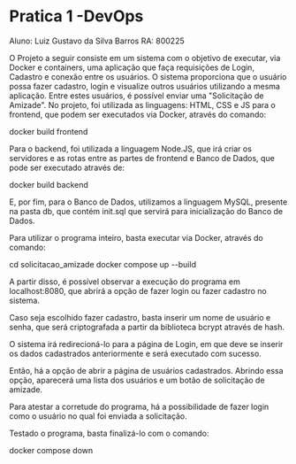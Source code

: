# Pratica 1 -DevOps

Aluno: Luiz Gustavo da Silva Barros
RA: 800225

O Projeto a seguir consiste em um sistema com o objetivo de executar, via Docker e containers, uma aplicação que faça requisições de Login, Cadastro e conexão entre os usuários.
O sistema proporciona que o usuário possa fazer cadastro, login e visualize outros usuários utilizando a mesma aplicação.
Entre estes usuários, é possível enviar uma "Solicitação de Amizade".
No projeto, foi utilizada as linguagens: HTML, CSS e JS para o frontend, que podem ser executados via Docker, através do comando:

docker build frontend

Para o backend, foi utilizada a linguagem Node.JS, que irá criar os servidores e as rotas entre as partes de frontend e Banco de Dados, que pode ser executado através de:

docker build backend

E, por fim, para o Banco de Dados, utilizamos a linguagem MySQL, presente na pasta db, que contém init.sql que servirá para inicialização do Banco de Dados.

Para utilizar o programa inteiro, basta executar via Docker, através do comando:

cd solicitacao_amizade
docker compose up --build

A partir disso, é possível observar a execução do programa em localhost:8080, que abrirá a opção de fazer login ou fazer cadastro no sistema.

Caso seja escolhido fazer cadastro, basta inserir um nome de usuário e senha, que será criptografada a partir da biblioteca bcrypt através de hash.

O sistema irá redirecioná-lo para a página de Login, em que deve se inserir os dados cadastrados anteriormente e será executado com sucesso.

Então, há a opção de abrir a página de usuários cadastrados.
Abrindo essa opção, aparecerá uma lista dos usuários e um botão de solicitação de amizade.

Para atestar a corretude do programa, há a possibilidade de fazer login como o usuário no qual foi enviada a solicitação.

Testado o programa, basta finalizá-lo com o comando:

docker compose down


